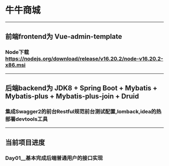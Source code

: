 # 牛牛商城
---
## 前端frontend为 Vue-admin-template
### Node下载 https://nodejs.org/download/release/v16.20.2/node-v16.20.2-x86.msi
---
## 后端backend为 JDK8 + Spring Boot + Mybatis + Mybatis-plus + Mybatis-plus-join + Druid
###  集成Swagger2的前台Restful规范前台测试配置,lomback,idea的热部署devtools工具
---
## 当前项目进度

### Day01__基本完成后端普通用户的接口实现
